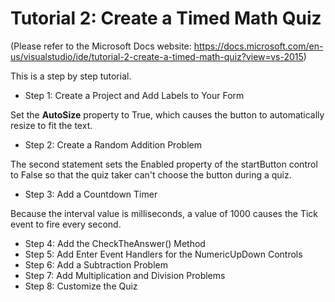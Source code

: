 # Tutorial 2: Create a Timed Math Quiz
(Please refer to the Microsoft Docs website: https://docs.microsoft.com/en-us/visualstudio/ide/tutorial-2-create-a-timed-math-quiz?view=vs-2015)

This is a step by step tutorial.

- Step 1: Create a Project and Add Labels to Your Form

Set the **AutoSize** property to True, which causes the button to automatically resize to fit the text.
- Step 2: Create a Random Addition Problem

The second statement sets the Enabled property of the startButton control to False so that the quiz taker can't choose the button during a quiz.
- Step 3: Add a Countdown Timer

Because the interval value is milliseconds, a value of 1000 causes the Tick event to fire every second.
- Step 4: Add the CheckTheAnswer() Method
- Step 5: Add Enter Event Handlers for the NumericUpDown Controls
- Step 6: Add a Subtraction Problem
- Step 7: Add Multiplication and Division Problems
- Step 8: Customize the Quiz





